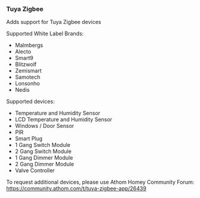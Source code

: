 ### Tuya Zigbee
Adds support for Tuya Zigbee devices

Supported White Label Brands:
- Malmbergs
- Alecto
- Smart9
- Blitzwolf
- Zemismart
- Samotech
- Lonsonho
- Nedis

Supported devices:
- Temperature and Humidity Sensor
- LCD Temperature and Humidity Sensor
- Windows / Door Sensor
- PIR
- Smart Plug
- 1 Gang Switch Module
- 2 Gang Switch Module
- 1 Gang Dimmer Module
- 2 Gang Dimmer Module
- Valve Controller

To request additional devices, please use Athom Homey Community Forum: https://community.athom.com/t/tuya-zigbee-app/26439
